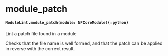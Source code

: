# module_patch

#### `ModuleLint.module_patch(module: NFCoreModule){:python}`

Lint a patch file found in a module

Checks that the file name is well formed, and that
the patch can be applied in reverse with the correct result.
